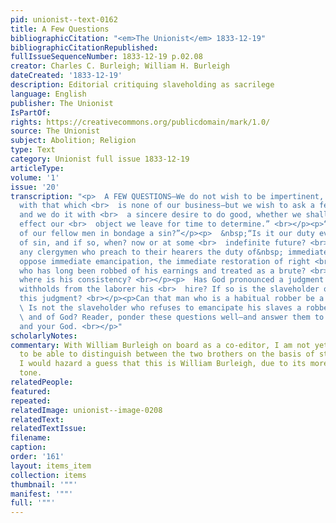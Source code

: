 ```yaml
---
pid: unionist--text-0162
title: A Few Questions
bibliographicCitation: "<em>The Unionist</em> 1833-12-19"
bibliographicCitationRepublished: 
fullIssueSequenceNumber: 1833-12-19 p.02.08
creator: Charles C. Burleigh; William H. Burleigh
dateCreated: '1833-12-19'
description: Editorial critiquing slaveholding as sacrilege
language: English
publisher: The Unionist
IsPartOf: 
rights: https://creativecommons.org/publicdomain/mark/1.0/
source: The Unionist
subject: Abolition; Religion
type: Text
category: Unionist full issue 1833-12-19
articleType: 
volume: '1'
issue: '20'
transcription: "<p>  A FEW QUESTIONS—We do not wish to be impertinent, nor meddle
  with that which <br>  is none of our business—but we wish to ask a few questions,
  and we do it with <br>  a sincere desire to do good, whether we shall, to any extent,
  effect our <br>  object we leave for time to determine.” <br></p><p>“Is the holding
  of our fellow men in bondage a sin?”</p><p>  &nbsp;“Is it our duty ever to repent
  of sin, and if so, when? now or at some <br>  indefinite future? <br></p><p>  Do
  any clergymen who preach to their hearers the duty of&nbsp; immediate <br>  repentence
  oppose immediate emancipation, the immediate restoration of right <br>  to the slave
  who has long been robbed of his earnings and treated as a brute? <br>  and if so
  where is his consistency? <br></p><p>  Has God pronounced a judgment upon him who
  withholds from the laborer his <br>  hire? If so is the slaveholder obnoxious to
  this judgment? <br></p><p>Can that man who is a habitual robber be a christian?</p><p>
  \ Is not the slaveholder who refuses to emancipate his slaves a robber of man <br>
  \ and of God? Reader, ponder these questions well—and answer them to your <br>  conscience
  and your God. <br></p>"
scholarlyNotes: 
commentary: With William Burleigh on board as a co-editor, I am not yet in a position
  to be able to distinguish between the two brothers on the basis of style. However,
  I would hazard a guess that this is William Burleigh, due to its more religiously-inflected
  tone.
relatedPeople: 
featured: 
repeated: 
relatedImage: unionist--image-0208
relatedText: 
relatedTextIssue: 
filename: 
caption: 
order: '161'
layout: items_item
collection: items
thumbnail: '""'
manifest: '""'
full: '""'
---
```

